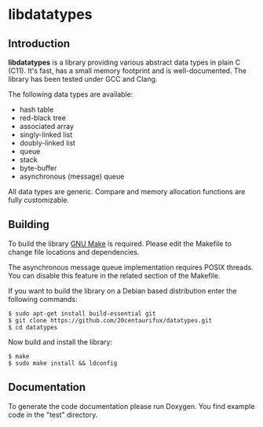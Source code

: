 # libdatatypes

## Introduction

**libdatatypes** is a library providing various abstract data types in plain C (C11).
It's fast, has a small memory footprint and is well-documented. The library
has been tested under GCC and Clang.

The following data types are available:

* hash table
* red-black tree
* associated array
* singly-linked list
* doubly-linked list
* queue
* stack
* byte-buffer
* asynchronous (message) queue

All data types are generic. Compare and memory allocation functions are fully
customizable.

## Building

To build the library [GNU Make](https://www.gnu.org/software/make/) is required.
Please edit the Makefile to change file locations and dependencies.

The asynchronous message queue implementation requires POSIX threads. You can
disable this feature in the related section of the Makefile.

If you want to build the library on a Debian based distribution enter the following
commands:

    $ sudo apt-get install build-essential git
    $ git clone https://github.com/20centaurifux/datatypes.git
    $ cd datatypes

Now build and install the library:

    $ make
    $ sudo make install && ldconfig

## Documentation

To generate the code documentation please run Doxygen. You find example code in the
"test" directory.
